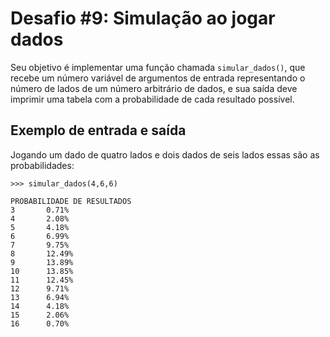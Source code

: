 # Desafio #9: Simulação ao jogar dados

Seu objetivo é implementar uma função chamada `simular_dados()`, que recebe um número variável de argumentos de entrada representando o número de lados de um número arbitrário de dados, e sua saída deve imprimir uma tabela com a probabilidade de cada resultado possível.

## Exemplo de entrada e saída

Jogando um dado de quatro lados e dois dados de seis lados essas são as probabilidades:

```console
>>> simular_dados(4,6,6)

PROBABILIDADE DE RESULTADOS
3       0.71%
4       2.08%
5       4.18%
6       6.99%
7       9.75%
8       12.49%
9       13.89%
10      13.85%
11      12.45%
12      9.71%
13      6.94%
14      4.18%
15      2.06%
16      0.70%
```